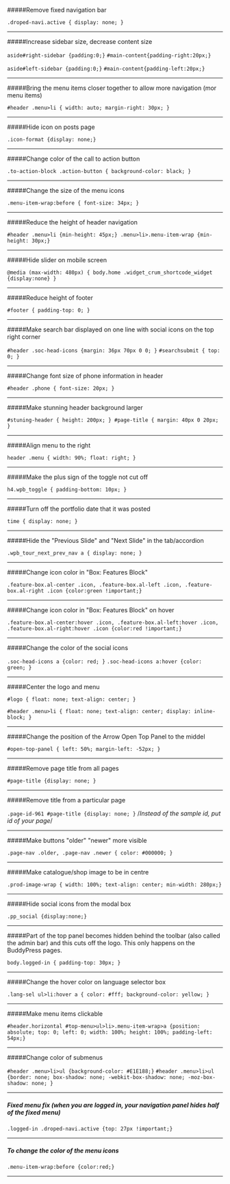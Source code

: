 #####Remove fixed navigation bar

`.droped-navi.active {
display: none;
}`

----------------------------------------

#####Increase sidebar size, decrease content size

`aside#right-sidebar {padding:0;}`
`#main-content{padding-right:20px;}`

`aside#left-sidebar {padding:0;}`
`#main-content{padding-left:20px;}`

----------------------------------------

#####Bring the menu items closer together to allow more navigation (mor menu items)

`#header .menu>li {
width: auto;
margin-right: 30px;
}`

-----------------------------------------

#####Hide icon on posts page

`.icon-format {display: none;}`

------------------------------------------

#####Change color of the call to action button

`.to-action-block .action-button {
background-color: black;
}`

--------------------------------------------

#####Change the size of the menu icons

`.menu-item-wrap:before {
font-size: 34px;
}`

-------------------------------------------

#####Reduce the height of header navigation

`#header .menu>li {min-height: 45px;}
.menu>li>.menu-item-wrap {min-height: 30px;}`

----------------------------------------

#####Hide slider on mobile screen

`@media (max-width: 480px) { body.home .widget_crum_shortcode_widget {display:none} }`

-----------------------------------

#####Reduce height of footer

`#footer {
padding-top: 0;
}`

-----------------------------------

#####Make search bar displayed on one line with social icons on the top right corner

`#header .soc-head-icons {margin: 36px 70px 0 0; }`
`#searchsubmit {
top: 0;
}`

--------------------------------------

#####Change font size of phone information in header

`#header .phone { font-size: 20px; }`

----------------------------------------

#####Make stunning header background larger

`#stuning-header { height: 200px; } #page-title { margin: 40px 0 20px; }`

-----------------------------------------

#####Align menu to the right

`header .menu { width: 90%; float: right; }`

---------------------------------

#####Make the plus sign of the toggle not cut off

`h4.wpb_toggle {
padding-bottom: 10px;
}`

--------------------------------------

#####Turn off the portfolio date that it was posted

`time {
display: none;
}`

-----------------------------------------

#####Hide the "Previous Slide" and "Next Slide" in the tab/accordion

`.wpb_tour_next_prev_nav a {
display: none;
}`

-------------------------------------

#####Change icon color in "Box: Features Block"

`.feature-box.al-center .icon, .feature-box.al-left .icon, .feature-box.al-right .icon {color:green !important;}`

--------------------------------------

#####Change icon color in "Box: Features Block" on hover

`.feature-box.al-center:hover .icon, .feature-box.al-left:hover .icon, .feature-box.al-right:hover .icon {color:red !important;}`

-------------------------------

#####Change the color of the social icons

`.soc-head-icons a {color: red;
}`
`.soc-head-icons a:hover {color: green;
}`

-----------------------------------------

#####Center the logo and menu

`#logo {
float: none;
text-align: center;
}`

`#header .menu>li {
float: none;
text-align: center;
display: inline-block;
}`

----------------------------------------

#####Change the position of the Arrow Open Top Panel to the middel

`#open-top-panel {
left: 50%;
margin-left: -52px;
}`

-----------------------------------

#####Remove page title from all pages

`#page-title {display: none; }`

-----------------------------------

#####Remove title from a particular page

`.page-id-961 #page-title {display: none; }` /*Instead of the sample id, put id of your page*/

--------------------------------------

#####Make buttons "older" "newer" more visible

`.page-nav .older, .page-nav .newer {
color: #000000;
}`

-----------------------------------

#####Make catalogue/shop image to be in centre

`.prod-image-wrap {
width: 100%;
text-align: center;
min-width: 280px;}`

-------------------------------------

#####Hide social icons from the modal box

`.pp_social {display:none;}`

---------------------------------------

#####Part of the top panel becomes hidden behind the toolbar (also called the admin bar) and this cuts off the logo. This only happens on the BuddyPress pages.

`body.logged-in {
  padding-top: 30px;
}`

-------------------------------------

#####Change the hover color on language selector box

`.lang-sel ul>li:hover a {
    color: #fff;
    background-color: yellow;
}`

--------------------------------------

#####Make menu items clickable

`#header.horizontal #top-menu>ul>li>.menu-item-wrap>a {position: absolute;
top: 0;
left: 0;
width: 100%;
height: 100%;
padding-left: 54px;}`

--------------------------------

#####Change color of submenus

`#header .menu>li>ul {background-color: #E1E188;}`
`#header .menu>li>ul {border: none; box-shadow: none; -webkit-box-shadow: none; -moz-box-shadow: none; }`

----------------------------------------

##### Fixed menu fix (when you are logged in, your navigation panel hides half of the fixed menu)

`.logged-in .droped-navi.active {top: 27px !important;}`

--------------------------------------------------------------------

##### To change the color of the menu icons

`.menu-item-wrap:before {color:red;}`

-------------------------------------------------------------
